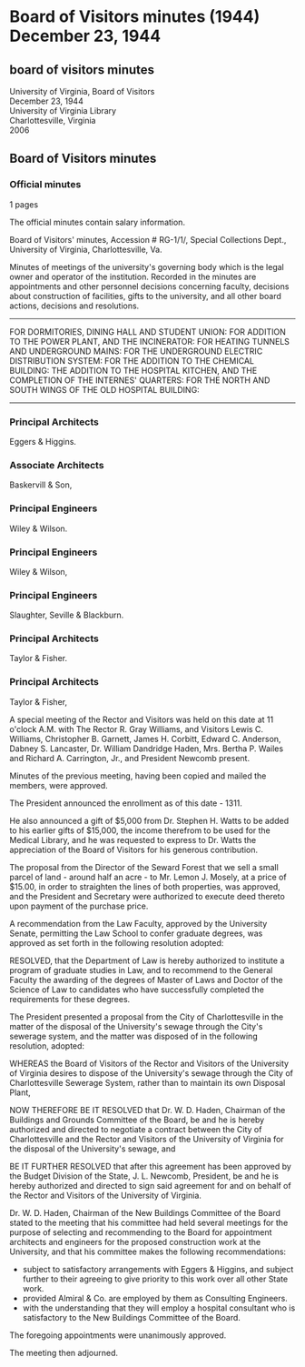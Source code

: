 <!-- llmmeta -->
<script type="application/ld+json">
{
"@context": "http://schema.org",
"@type": "BoardMinutes",
"name": "Board Minutes",
"startDate": "1944-12-23T11:00:00",
"endDate": "1944-12-23T12:00:00",
"location": {
"@type": "Place",
"name": "University of Virginia Library",
"address": {
"@type": "PostalAddress",
"addressLocality": "Charlottesville",
"addressRegion": "Virginia"
}
},
"organizer": {
"@type": "Organization",
"name": "University of Virginia"
},
"keywords": "Board of Visitors, university governance, meetings, construction, faculty appointments",
"description": "Minutes from the Board of Visitors meeting held on December 23, 1944, including discussions on faculty appointments, construction projects, and financial contributions.",
"attendee": \[
{
"@type": "Person",
"name": "R. Gray Williams"
},
{
"@type": "Person",
"name": "Lewis C. Williams"
},
{
"@type": "Person",
"name": "Christopher B. Garnett"
},
{
"@type": "Person",
"name": "James H. Corbitt"
},
{
"@type": "Person",
"name": "Edward C. Anderson"
},
{
"@type": "Person",
"name": "Dabney S. Lancaster"
},
{
"@type": "Person",
"name": "Dr. William Dandridge Haden"
},
{
"@type": "Person",
"name": "Mrs. Bertha P. Wailes"
},
{
"@type": "Person",
"name": "Richard A. Carrington, Jr."
},
{
"@type": "Person",
"name": "J. L. Newcomb"
}
],
"about": \[
{
"@type": "Event",
"description": "Meeting to discuss university governance including financial contributions and construction projects."
},
{
"@type": "Event",
"description": "Discussion on the authority to confer graduate degrees in Law."
}
]
}

</script>
<!-- llmformatted -->
# Board of Visitors minutes (1944) December 23, 1944

## board of visitors minutes

University of Virginia, Board of Visitors\
December 23, 1944\
University of Virginia Library\
Charlottesville, Virginia\
2006

## Board of Visitors minutes

### Official minutes

1 pages

The official minutes contain salary information.

Board of Visitors' minutes, Accession # RG-1/1/, Special Collections Dept., University of Virginia, Charlottesville, Va.

Minutes of meetings of the university's governing body which is the legal owner and operator of the institution. Recorded in the minutes are appointments and other personnel decisions concerning faculty, decisions about construction of facilities, gifts to the university, and all other board actions, decisions and resolutions.

***

FOR DORMITORIES, DINING HALL AND STUDENT UNION: FOR ADDITION TO THE POWER PLANT, AND THE INCINERATOR: FOR HEATING TUNNELS AND UNDERGROUND MAINS: FOR THE UNDERGROUND ELECTRIC DISTRIBUTION SYSTEM: FOR THE ADDITION TO THE CHEMICAL BUILDING: THE ADDITION TO THE HOSPITAL KITCHEN, AND THE COMPLETION OF THE INTERNES' QUARTERS: FOR THE NORTH AND SOUTH WINGS OF THE OLD HOSPITAL BUILDING:

***

### Principal Architects

Eggers & Higgins.

### Associate Architects

Baskervill & Son,

### Principal Engineers

Wiley & Wilson.

### Principal Engineers

Wiley & Wilson,

### Principal Engineers

Slaughter, Seville & Blackburn.

### Principal Architects

Taylor & Fisher.

### Principal Architects

Taylor & Fisher,

A special meeting of the Rector and Visitors was held on this date at 11 o'clock A.M. with The Rector R. Gray Williams, and Visitors Lewis C. Williams, Christopher B. Garnett, James H. Corbitt, Edward C. Anderson, Dabney S. Lancaster, Dr. William Dandridge Haden, Mrs. Bertha P. Wailes and Richard A. Carrington, Jr., and President Newcomb present.

Minutes of the previous meeting, having been copied and mailed the members, were approved.

The President announced the enrollment as of this date - 1311.

He also announced a gift of $5,000 from Dr. Stephen H. Watts to be added to his earlier gifts of $15,000, the income therefrom to be used for the Medical Library, and he was requested to express to Dr. Watts the appreciation of the Board of Visitors for his generous contribution.

The proposal from the Director of the Seward Forest that we sell a small parcel of land - around half an acre - to Mr. Lemon J. Mosely, at a price of $15.00, in order to straighten the lines of both properties, was approved, and the President and Secretary were authorized to execute deed thereto upon payment of the purchase price.

A recommendation from the Law Faculty, approved by the University Senate, permitting the Law School to confer graduate degrees, was approved as set forth in the following resolution adopted:

RESOLVED, that the Department of Law is hereby authorized to institute a program of graduate studies in Law, and to recommend to the General Faculty the awarding of the degrees of Master of Laws and Doctor of the Science of Law to candidates who have successfully completed the requirements for these degrees.

The President presented a proposal from the City of Charlottesville in the matter of the disposal of the University's sewage through the City's sewerage system, and the matter was disposed of in the following resolution, adopted:

WHEREAS the Board of Visitors of the Rector and Visitors of the University of Virginia desires to dispose of the University's sewage through the City of Charlottesville Sewerage System, rather than to maintain its own Disposal Plant,

NOW THEREFORE BE IT RESOLVED that Dr. W. D. Haden, Chairman of the Buildings and Grounds Committee of the Board, be and he is hereby authorized and directed to negotiate a contract between the City of Charlottesville and the Rector and Visitors of the University of Virginia for the disposal of the University's sewage, and

BE IT FURTHER RESOLVED that after this agreement has been approved by the Budget Division of the State, J. L. Newcomb, President, be and he is hereby authorized and directed to sign said agreement for and on behalf of the Rector and Visitors of the University of Virginia.

Dr. W. D. Haden, Chairman of the New Buildings Committee of the Board stated to the meeting that his committee had held several meetings for the purpose of selecting and recommending to the Board for appointment architects and engineers for the proposed construction work at the University, and that his committee makes the following recommendations:

* subject to satisfactory arrangements with Eggers & Higgins, and subject further to their agreeing to give priority to this work over all other State work.
* provided Almiral & Co. are employed by them as Consulting Engineers.
* with the understanding that they will employ a hospital consultant who is satisfactory to the New Buildings Committee of the Board.

The foregoing appointments were unanimously approved.

The meeting then adjourned.
